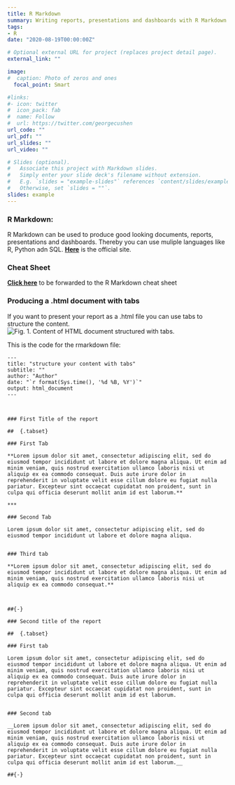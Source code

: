```yaml
---
title: R Markdown
summary: Writing reports, presentations and dashboards with R Markdown
tags:
- R
date: "2020-08-19T00:00:00Z"

# Optional external URL for project (replaces project detail page).
external_link: ""

image:
#  caption: Photo of zeros and ones
  focal_point: Smart

#links:
#- icon: twitter
#  icon_pack: fab
#  name: Follow
#  url: https://twitter.com/georgecushen
url_code: ""
url_pdf: ""
url_slides: ""
url_video: ""

# Slides (optional).
#   Associate this project with Markdown slides.
#   Simply enter your slide deck's filename without extension.
#   E.g. `slides = "example-slides"` references `content/slides/example-slides.md`.
#   Otherwise, set `slides = ""`.
slides: example
---
```




### R Markdown:
   
R Markdown can be used to produce good looking documents, reports, presentations and dashboards. Thereby you can use muliple languages like R, Python adn SQL. [__Here__](https://rmarkdown.rstudio.com/) is the official site.

### Cheat Sheet

[__Click here__](https://raw.githubusercontent.com/rstudio/cheatsheets/master/rmarkdown-2.0.pdf) to be forwarded to the R Markdown cheat sheet

### Producing a .html document with tabs

If you want to present your report as a .html file you can use tabs to structure the content.
![Fig. 1. Content of HTML document structured with tabs.](/R_pictures/rmarkdown_html_tabs.PNG)

This is the code for the rmarkdown file: 

    ---
    title: "structure your content with tabs"
    subtitle: ""
    author: "Author"
    date: "`r format(Sys.time(), '%d %B, %Y')`"
    output: html_document
    ---
    
    
    
    ### First Title of the report
    
    ##  {.tabset}
    
    ### First Tab 
    
    **Lorem ipsum dolor sit amet, consectetur adipiscing elit, sed do eiusmod tempor incididunt ut labore et dolore magna aliqua. Ut enim ad minim veniam, quis nostrud exercitation ullamco laboris nisi ut aliquip ex ea commodo consequat. Duis aute irure dolor in reprehenderit in voluptate velit esse cillum dolore eu fugiat nulla pariatur. Excepteur sint occaecat cupidatat non proident, sunt in culpa qui officia deserunt mollit anim id est laborum.** 
    
    ***
    
    ### Second Tab 
    
    Lorem ipsum dolor sit amet, consectetur adipiscing elit, sed do eiusmod tempor incididunt ut labore et dolore magna aliqua. 
    
    
    ### Third tab
    
    **Lorem ipsum dolor sit amet, consectetur adipiscing elit, sed do eiusmod tempor incididunt ut labore et dolore magna aliqua. Ut enim ad minim veniam, quis nostrud exercitation ullamco laboris nisi ut aliquip ex ea commodo consequat.**
    
    
    
    ##{-}
    
    ### Second title of the report
    
    ##  {.tabset}
    
    ### First tab
    
    Lorem ipsum dolor sit amet, consectetur adipiscing elit, sed do eiusmod tempor incididunt ut labore et dolore magna aliqua. Ut enim ad minim veniam, quis nostrud exercitation ullamco laboris nisi ut aliquip ex ea commodo consequat. Duis aute irure dolor in reprehenderit in voluptate velit esse cillum dolore eu fugiat nulla pariatur. Excepteur sint occaecat cupidatat non proident, sunt in culpa qui officia deserunt mollit anim id est laborum.
    
    
    ### Second tab
    
    __Lorem ipsum dolor sit amet, consectetur adipiscing elit, sed do eiusmod tempor incididunt ut labore et dolore magna aliqua. Ut enim ad minim veniam, quis nostrud exercitation ullamco laboris nisi ut aliquip ex ea commodo consequat. Duis aute irure dolor in reprehenderit in voluptate velit esse cillum dolore eu fugiat nulla pariatur. Excepteur sint occaecat cupidatat non proident, sunt in culpa qui officia deserunt mollit anim id est laborum.__
    
    ##{-}
      